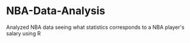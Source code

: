 # NBA-Data-Analysis
Analyzed NBA data seeing what statistics corresponds to a NBA player's salary using R
